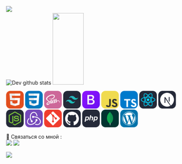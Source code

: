 <div>
<img src="https://github.com/bastndev/GitHub_Emoji.gif/blob/main/assets/stikers/ats%20(178).png?raw=true">
</div>

<div align="left">  
<img width="49%" height="195px" src="https://github-readme-stats.vercel.app/api?username=aleksandrdruk&show_icons=true&count_private=true&hide_border=true&title_color=2F81F7&icon_color=2F81F7&text_color=c9d1d9&bg_color=0d1117" alt="Dev github stats" /> 
<img width="41%" height="195px" src="https://github-readme-stats.vercel.app/api/top-langs/?username=aleksandrdruk&layout=compact&hide_border=true&title_color=2F81F7&text_color=2F81F7&bg_color=0d1117" />
</div> 
<p>
<img src="https://github.com/tandpfun/skill-icons/blob/main/icons/HTML.svg" width="48" title="HTML"> 
<img src="https://github.com/tandpfun/skill-icons/blob/main/icons/CSS.svg" width="48" title="CSS"> 
<img src="https://github.com/tandpfun/skill-icons/blob/main/icons/Sass.svg" width="48" title="Sass">
<img src="https://github.com/tandpfun/skill-icons/blob/main/icons/TailwindCSS-Dark.svg" width="48" title="TailWindCss">
<img src="https://github.com/tandpfun/skill-icons/blob/main/icons/Bootstrap.svg" width="48">   
<img src="https://github.com/tandpfun/skill-icons/blob/main/icons/JavaScript.svg" width="48"  title="Javascript">   
<img src="https://github.com/tandpfun/skill-icons/blob/main/icons/TypeScript.svg" width="48" title="TypeScript"> 
<img src="https://github.com/tandpfun/skill-icons/blob/main/icons/React-Dark.svg" width="48" title="React.Js"> 
<img src="https://github.com/tandpfun/skill-icons/blob/main/icons/NextJS-Dark.svg" width="48" title="Next.Js"> 
<img src="https://github.com/tandpfun/skill-icons/blob/main/icons/NodeJS-Dark.svg" width="48" title="NodeJs"> 
<img src="https://github.com/tandpfun/skill-icons/blob/main/icons/Redux.svg" width="48" title="Redux.Js">
<img src="https://github.com/tandpfun/skill-icons/blob/main/icons/Git.svg" width="48" title="Git"> 
<img src="https://github.com/tandpfun/skill-icons/blob/main/icons/Github-Dark.svg" width="48" title="Github">  
<img src="https://github.com/tandpfun/skill-icons/blob/main/icons/PHP-Dark.svg" width="48" title="PHP"> 
<img src="https://github.com/tandpfun/skill-icons/blob/main/icons/MongoDB.svg" width="48" title="MongoDB">  
<img src="https://github.com/tandpfun/skill-icons/blob/main/icons/Wordpress.svg" width="48" title="Wordpress">    
</p>
<p>
  📣 Связаться со мной : </br>
  <a href="mailto:aleksandr.druk.ru@gmail.com?subject=[GitHub]%20🔥%20Prise%20de%20contact&body=Bonjour%20Aleksandr%2C%0A%0AJe%20viens%20vers%20toi%20aujourd'hui%20après%20avoir%20vu%20ton%20profil%20GitHub%20pour%20..."><img src="https://img.shields.io/badge/e‑mail-D14836.svg?style=for-the-badge&logo=GMail&logoColor=white"/></a>
  <a href="https://t.me/AleksandrDRq"><img src="https://img.shields.io/badge/telegram-0088CC.svg?style=for-the-badge&logo=telegram&logoColor=white"/></a>
</p>

<img src="http://views.whatilearened.today/views/github/AleksandrDruk/views.svg"/>
